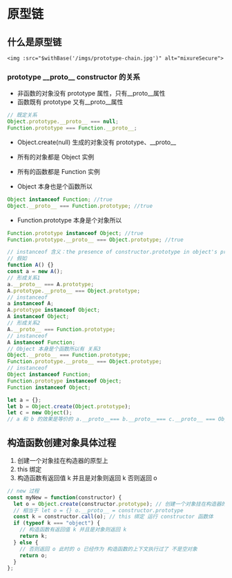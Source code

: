 <!--
 * @Author: 鱼小柔
 * @Date: 2020-11-15 21:35:29
 * @LastEditors: your name
 * @LastEditTime: 2021-03-28 12:06:01
 * @Description: file content
-->

# 原型链

## 什么是原型链

```vue
<img :src="$withBase('/imgs/prototype-chain.jpg')" alt="mixureSecure">
```

### prototype \_\_proto\_\_ constructor 的关系

- 非函数的对象没有 prototype 属性，只有\_\_proto\_\_属性
- 函数既有 prototype 又有\_\_proto\_\_属性

```js
// 既定关系
Object.prototype.__proto__ === null;
Function.prototype === Function.__proto__;
```

- Object.create(null) 生成的对象没有 prototype、\_\_proto\_\_

- 所有的对象都是 Object 实例
- 所有的函数都是 Function 实例

- Object 本身也是个函数所以

```js
Object instanceof Function; //true
Object.__proto__ === Function.prototype; //true
```

- Function.prototype 本身是个对象所以

```js
Function.prototype instanceof Object; //true
Function.prototype.__proto__ === Object.prototype; //true
```

```js
// instanceof 含义：the presence of constructor.prototype in object's prototype chain.
// 假如
function A() {}
const a = new A();
// 形成关系1
a.__proto__ === A.prototype;
A.prototype.__proto__ === Object.prototype;
// instanceof
a instanceof A;
A.prototype instanceof Object;
A instanceof Object;
// 形成关系2
A.__proto__ === Function.prototype;
// instanceof
A instanceof Function;
// Object 本身是个函数所以有 关系3
Object.__proto__ === Function.prototype;
Function.prototype.__proto__ === Object.prototype;
// instanceof
Object instanceof Function;
Function.prototype instanceof Object;
Function instanceof Object;
```

```js
let a = {};
let b = Object.create(Object.prototype);
let c = new Object();
// a 和 b 的效果是等价的 a.__proto__=== b.__proto__=== c.__proto__ === Object.prototype
```

## 构造函数创建对象具体过程

1. 创建一个对象挂在构造器的原型上
2. this 绑定
3. 构造函数有返回值 k 并且是对象则返回 k 否则返回 o

```js
// new 过程
const myNew = function(constructor) {
  let o = Object.create(constructor.prototype); // 创建一个对象挂在构造器的原型上
  // 相当于 let o = {} o.__proto__ = constructor.prototype
  const k = constructor.call(o); // this 绑定 运行 constructor 函数体
  if (typeof k === "object") {
    // 构造函数有返回值 k 并且是对象则返回 k
    return k;
  } else {
    // 否则返回 o 此时的 o 已经作为 构造函数的上下文执行过了 不是空对象
    return o;
  }
};
```
